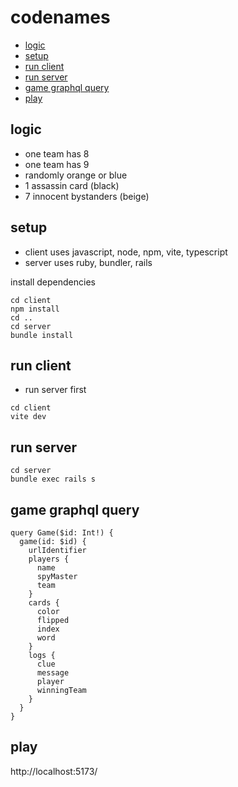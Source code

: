 # codenames

- [logic](#logic)
- [setup](#setup)
- [run client](#run-client)
- [run server](#run-server)
- [game graphql query](#game-graphql-query)
- [play](#play)

## logic

- one team has 8
- one team has 9
- randomly orange or blue
- 1 assassin card (black)
- 7 innocent bystanders (beige)

## setup

- client uses javascript, node, npm, vite, typescript
- server uses ruby, bundler, rails

install dependencies

```
cd client
npm install
cd ..
cd server
bundle install
```

## run client

- run server first

```
cd client
vite dev
```

## run server

```
cd server
bundle exec rails s
```
## game graphql query

```
query Game($id: Int!) {
  game(id: $id) {
    urlIdentifier
    players {
      name
      spyMaster
      team
    }
    cards {
      color
      flipped
      index
      word
    }
    logs {
      clue
      message
      player
      winningTeam
    }
  }
}
```

## play

http://localhost:5173/
